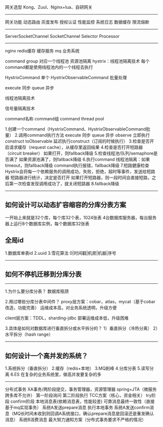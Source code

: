 
网关选型
Kong、Zuul、Nginx+lua、自研网关


-------------------------
网关功能
    动态路由
    灰度发布
    授权认证
    性能监控
    系统日志
    数据缓存
    限流熔断

-------------------------
ServerSocketChannel SocketChannel Selector Processor

-------------------------
nginx redis缓存 缓存服务 mq 业务系统

command
group 对应一个线程池
资源池隔离
hystrix：线程池隔离技术
每个command都是使用线程池内的一个线程去执行

HystrixCommand 单个
HystrixObservableCommand 批量处理

execute 同步
queue 异步

线程池隔离技术

信号量隔离技术

command名称
command组
command thread pool

1.创建一个command（HystrixCommand、HystrixObservableCommand批量）
2.调用command执行方法
    execute 同步
    queue 异步
    observe 立即执行construct
    toObservable 延迟执行construct（订阅的时候执行）
3.检查是否开启请求缓存（request cache），从缓存里返回结果
4.检查是否打开短路器（circuit breaker）
    如果打开，则fallback降级
5.检查线程池/队列/semaphore是否满了
    如果资源池满了，则fallback降级
6.执行command
    线程池隔离：如果timeout，则fallback降级
    command执行报错，fallback降级
7.短路健康检查
    Hystrix会将每一个依赖服务的调用成功，失败，拒绝，超时等事件，发送给短路器
    短路器进行统计，决定是否打开
    如果打开短路器，则一段时间会直接短路，之后第一次检查发现调用成功了，就关闭短路器
8.fallback降级

-------------------------
## 如何设计可以动态扩容缩容的分库分表方案
一开始上来就是32个库，每个库32个表，1024张表
4台数据库服务器，每台服务器上运行8个数据库实例，每个数据库32张表

## 全局id
1.数据库单表id
2.uuid
3.雪花算法 0|时间戳|机房|机器|序号


-------------------------
## 如何不停机迁移到分库分表

-------------------------
1.为什么要分库分表？
数据库瓶颈

2.用过哪些分库分表中间件？
proxy层方案：cobar，atlas，mycat（基于cobar改造，功能完善）
    运维成本高，对业务系统透明，升级方便
    
client层方案：TDDL，sharding-jdbc
    部署运维成本低，升级困难

3.具体是如何对数据库进行垂直拆分或水平拆分的？
    1）垂直拆分（冷热分离）
    2）水平拆分（hash range）
   

-------------------------
## 如何设计一个高并发的系统？
1.系统拆分（垂直拆分）
2.缓存（redis+本地）
3.MQ削峰
4.分库分表
5.读写分离
6.ES
在复杂的业务系统里，做高并发要复杂的多

-------------------------
分布式事务
	XA事务/两阶段提交，事务管理器，资源管理器 spring+JTA（微服务跨多库不允许）
		第一阶段询问
		第二阶段执行
	TCC方案（核心，资金相关）
		try阶段
		confirm阶段
    本地消息表(依赖消息表，性能较差)
	可靠消息最终一致性（直接基于mq实现事务）
	    系统A发送prepare消息
	    执行本地事务
	    系统A发送confirm消息（MQ长时间未收到则回调A系统接口，确认prepare消息是回滚还是重发确认消息）
	    系统B消费消息
	最大努力通知方案（分布式事务要求不严格的情况）
	    
	    
	    
	    
